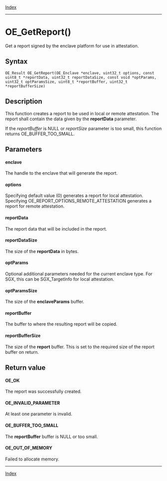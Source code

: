 [Index](index.md)

---
# OE_GetReport()

Get a report signed by the enclave platform for use in attestation.

## Syntax

    OE_Result OE_GetReport(OE_Enclave *enclave, uint32_t options, const uint8_t *reportData, uint32_t reportDataSize, const void *optParams, uint32_t optParamsSize, uint8_t *reportBuffer, uint32_t *reportBufferSize)
## Description 

This function creates a report to be used in local or remote attestation. The report shall contain the data given by the **reportData** parameter.

If the *reportBuffer* is NULL or *reportSize* parameter is too small, this function returns OE_BUFFER_TOO_SMALL.



## Parameters

#### enclave

The handle to the enclave that will generate the report.

#### options

Specifying default value (0) generates a report for local attestation. Specifying OE_REPORT_OPTIONS_REMOTE_ATTESTATION generates a report for remote attestation.

#### reportData

The report data that will be included in the report.

#### reportDataSize

The size of the **reportData** in bytes.

#### optParams

Optional additional parameters needed for the current enclave type. For SGX, this can be SGX_TargetInfo for local attestation.

#### optParamsSize

The size of the **enclaveParams** buffer.

#### reportBuffer

The buffer to where the resulting report will be copied.

#### reportBufferSize

The size of the **report** buffer. This is set to the required size of the report buffer on return.

## Return value

#### OE_OK

The report was successfully created.

#### OE_INVALID_PARAMETER

At least one parameter is invalid.

#### OE_BUFFER_TOO_SMALL

The **reportBuffer** buffer is NULL or too small.

#### OE_OUT_OF_MEMORY

Failed to allocate memory.

---
[Index](index.md)

